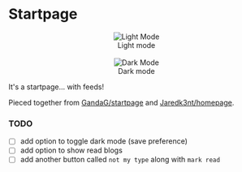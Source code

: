 # Startpage

<p align="center">
<img src="https://i.imgur.com/uT8cUDf.png" alt="Light Mode"/>
<br>
Light mode
<br>
<br>
<img src="https://i.imgur.com/ENXkShu.png" alt="Dark Mode"/>
<br>
Dark mode
<p>

It's a startpage... with feeds!

Pieced together from [GandaG/startpage](https://github.com/GandaG/startpage) and [Jaredk3nt/homepage](https://github.com/Jaredk3nt/homepage).


### TODO

- [ ] add option to toggle dark mode (save preference)
- [ ] add option to show read blogs
- [ ] add another button called `not my type` along with `mark read`

